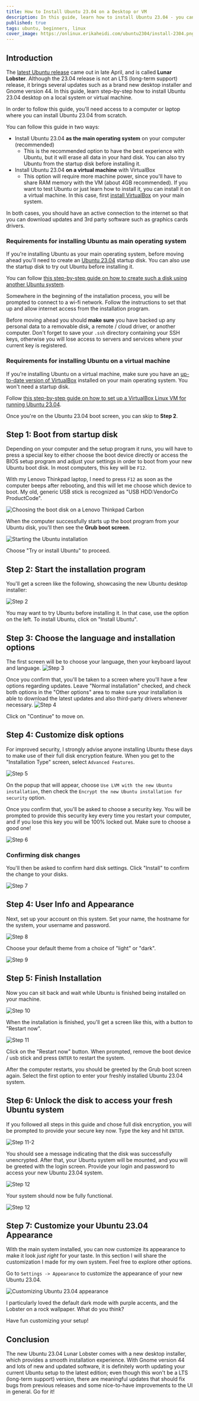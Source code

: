 ```yaml
---
title: How to Install Ubuntu 23.04 on a Desktop or VM
description: In this guide, learn how to install Ubuntu 23.04 - you can install it as main operating system on a desktop computer, or as a VirtualBox VM.
published: true
tags: ubuntu, beginners, linux
cover_image: https://onlinux.erikaheidi.com/ubuntu2304/install-2304.png
---
```


## Introduction

The [latest Ubuntu release](https://releases.ubuntu.com/23.04/) came out in late April, and is called **Lunar Lobster**. Although the 23.04 release is not an LTS (long-term support) release, it brings several updates such as a brand new desktop installer and Gnome version 44. In this guide, learn step-by-step how to install Ubuntu 23.04 desktop on a local system or virtual machine.

In order to follow this guide, you'll need access to a computer or laptop where you can install Ubuntu 23.04 from scratch.

You can follow this guide in two ways:

- Install Ubuntu 23.04 **as the main operating system** on your computer (recommended)
    - This is the recommended option to have the best experience with Ubuntu, but it will erase all data in your hard disk. You can also try Ubuntu from the startup disk before installing it.
- Install Ubuntu 23.04 **on a virtual machine** with VirtualBox
    - This option will require more machine power, since you'll have to share RAM memory with the VM (about 4GB recommended). If you want to test Ubuntu or just learn how to install it, you can install it on a virtual machine. In this case, first [install VirtualBox](https://www.virtualbox.org/wiki/Downloads) on your main system.

In both cases, you should have an active connection to the internet so that you can download updates and 3rd party software such as graphics cards drivers.

### Requirements for installing Ubuntu as main operating system

If you're installing Ubuntu as your main operating system, before moving ahead you'll need to create an [Ubuntu 23.04](https://releases.ubuntu.com/23.04/) startup disk. You can also use the startup disk to try out Ubuntu before installing it.

You can follow [this step-by-step guide on how to create such a disk using another Ubuntu system](https://onlinux.systems/guides/20230515_how-to-create-a-ubuntu-2304-startup-disk-on-ubuntu-systems).

Somewhere in the beginning of the installation process, you will be prompted to connect to a wi-fi network. Follow the instructions to set that up and allow internet access from the installation program.

Before moving ahead you should **make sure** you have backed up any personal data to a removable disk, a remote / cloud driver, or another computer. Don't forget to save your `.ssh` directory containing your SSH keys, otherwise you will lose access to servers and services where your current key is registered.

### Requirements for installing Ubuntu on a virtual machine

If you're installing Ubuntu on a virtual machine, make sure you have an [up-to-date version of VirtualBox](ttps://www.virtualbox.org/wiki/Downloads) installed on your main operating system. You won't need a startup disk.

Follow [this step-by-step guide on how to set up a VirtualBox Linux VM for running Ubuntu 23.04](https://onlinux.systems/guides/20230516_how-to-create-a-linux-virtual-machine-vm-for-running-ubuntu-2304-on-virtualbox).

Once you're on the Ubuntu 23.04 boot screen, you can skip to **Step 2**.

## Step 1: Boot from startup disk
Depending on your computer and the setup program it runs, you will have to press a special key to either choose the boot device directly or access the BIOS setup program and adjust your settings in order to boot from your new Ubuntu boot disk. In most computers, this key will be `F12`.

With my Lenovo Thinkpad laptop, I need to press `F12` as soon as the computer beeps after rebooting, and this will let me choose which device to boot. My old, generic USB stick is recognized as "USB HDD:VendorCo ProductCode".

![Choosing the boot disk on a Lenovo Thinkpad Carbon](https://onlinux.ams3.digitaloceanspaces.com/ubuntu2204_install/lenovo_boot.jpg)

When the computer successfully starts up the boot program from your Ubuntu disk, you'll then see the **Grub boot screen**.

![Starting the Ubuntu installation](https://onlinux.ams3.digitaloceanspaces.com/ubuntu2204_install/step1_grub.png)

Choose "Try or install Ubuntu" to proceed.

## Step 2: Start the installation program

You'll get a screen like the following, showcasing the new Ubuntu desktop installer:

![Step 2](https://cdn.eheidi.dev/ubuntu2304/installation-guide/step1.png)

You may want to try Ubuntu before installing it. In that case, use the option on the left. To install Ubuntu, click on "Install Ubuntu".

## Step 3: Choose the language and installation options
The first screen will be to choose your language, then your keyboard layout and language.
![Step 3](https://cdn.eheidi.dev/ubuntu2304/installation-guide/step2.png)

Once you confirm that, you'll be taken to a screen where you'll have a few options regarding updates. Leave "Normal installation" checked, and check both options in the "Other options" area to make sure your installation is able to download the latest updates and also third-party drivers whenever necessary.
![Step 4](https://cdn.eheidi.dev/ubuntu2304/installation-guide/step4.png)

Click on "Continue" to move on.

## Step 4: Customize disk options

For improved security, I strongly advise anyone installing Ubuntu these days to make use of their full disk encryption feature. When you get to the "Installation Type" screen, select `Advanced Features`.

![Step 5](https://cdn.eheidi.dev/ubuntu2304/installation-guide/step5.png)

On the popup that will appear, choose `Use LVM with the new Ubuntu installation`, then check the `Encrypt the new Ubuntu installation for security` option.

Once you confirm that, you'll be asked to choose a security key. You will be prompted to provide this security key every time you restart your computer, and if you lose this key you will be 100% locked out. Make sure to choose a good one!

![Step 6](https://cdn.eheidi.dev/ubuntu2304/installation-guide/step6.png)

### Confirming disk changes
You'll then be asked to confirm hard disk settings. Click "Install" to confirm the change to your disks.

![Step 7](https://cdn.eheidi.dev/ubuntu2304/installation-guide/step7.png)

## Step 4: User Info and Appearance
Next, set up your account on this system. Set your name, the hostname for the system, your username and password.

![Step 8](https://cdn.eheidi.dev/ubuntu2304/installation-guide/step8.png)

Choose your default theme from a choice of "light" or "dark".

![Step 9](https://cdn.eheidi.dev/ubuntu2304/installation-guide/step9.png)

## Step 5: Finish Installation
Now you can sit back and wait while Ubuntu is finished being installed on your machine.

![Step 10](https://cdn.eheidi.dev/ubuntu2304/installation-guide/step10.png)

When the installation is finished, you'll get a screen like this, with a button to "Restart now".

![Step 11](https://cdn.eheidi.dev/ubuntu2304/installation-guide/step11.png)

Click on the "Restart now" button. When prompted, remove the boot device / usb stick and press `ENTER` to restart the system.

After the computer restarts, you should be greeted by the Grub boot screen again. Select the first option to enter your freshly installed Ubuntu 23.04 system.

## Step 6: Unlock the disk to access your fresh Ubuntu system
If you followed all steps in this guide and chose full disk encryption, you will be prompted to provide your secure key now. Type the key and hit `ENTER`.

![Step 11-2](https://cdn.eheidi.dev/ubuntu2304/installation-guide/step13.png)

You should see a message indicating that the disk was successfully unencrypted. After that, your Ubuntu system will be mounted, and you will be greeted with the login screen. Provide your login and password to access your new Ubuntu 23.04 system.

![Step 12](https://cdn.eheidi.dev/ubuntu2304/installation-guide/step13.png)

Your system should now be fully functional.

![Step 12](https://cdn.eheidi.dev/ubuntu2304/installation-guide/step14.png)

## Step 7: Customize your Ubuntu 23.04 Appearance

With the main system installed, you can now customize its appearance to make it look _just right_ for your taste.
In this section I will share the customization I made for my own system. Feel free to explore other options.

Go to `Settings -> Appearance` to customize the appearance of your new Ubuntu 23.04.

![Customizing Ubuntu 23.04 appearance](https://cdn.eheidi.dev/ubuntu2304/installation-guide/step15.png)

I particularly loved the default dark mode with purple accents, and the Lobster on a rock wallpaper. What do you think?

Have fun customizing your setup!

## Conclusion

The new Ubuntu 23.04 Lunar Lobster comes with a new desktop installer, which provides a smooth installation experience. With Gnome version 44 and lots of new and updated software, it is definitely worth updating your current Ubuntu setup to the latest edition; even though this won't be a LTS (long-term support) version, there are meaningful updates that should fix bugs from previous releases and some nice-to-have improvements to the UI in general. Go for it!
